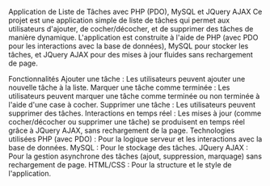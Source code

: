 Application de Liste de Tâches avec PHP (PDO), MySQL et JQuery AJAX
Ce projet est une application simple de liste de tâches qui permet aux utilisateurs d'ajouter, de cocher/décocher, et de supprimer des tâches de manière dynamique. L'application est construite à l'aide de PHP (avec PDO pour les interactions avec la base de données), MySQL pour stocker les tâches, et JQuery AJAX pour des mises à jour fluides sans rechargement de page.

Fonctionnalités
Ajouter une tâche : Les utilisateurs peuvent ajouter une nouvelle tâche à la liste.
Marquer une tâche comme terminée : Les utilisateurs peuvent marquer une tâche comme terminée ou non terminée à l'aide d'une case à cocher.
Supprimer une tâche : Les utilisateurs peuvent supprimer des tâches.
Interactions en temps réel : Les mises à jour (comme cocher/décocher ou supprimer une tâche) se produisent en temps réel grâce à JQuery AJAX, sans rechargement de la page.
Technologies utilisées
PHP (avec PDO) : Pour la logique serveur et les interactions avec la base de données.
MySQL : Pour le stockage des tâches.
JQuery AJAX : Pour la gestion asynchrone des tâches (ajout, suppression, marquage) sans rechargement de page.
HTML/CSS : Pour la structure et le style de l'application.
